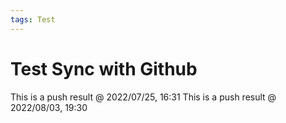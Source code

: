 ```yaml
---
tags: Test
---
```


# Test Sync with Github

This is a push result @ 2022/07/25, 16:31
This is a push result @ 2022/08/03, 19:30
